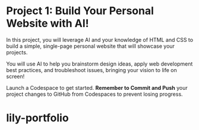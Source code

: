# Project 1: Build Your Personal Website with AI!
In this project, you will leverage AI and your knowledge of HTML and CSS to build a simple, single-page personal website that will showcase your projects.

You will use AI to help you brainstorm design ideas, apply web development best practices, and troubleshoot issues, bringing your vision to life on screen! 

Launch a Codespace to get started. **Remember to Commit and Push** your project changes to GitHub from Codespaces to prevent losing progress.
# lily-portfolio
